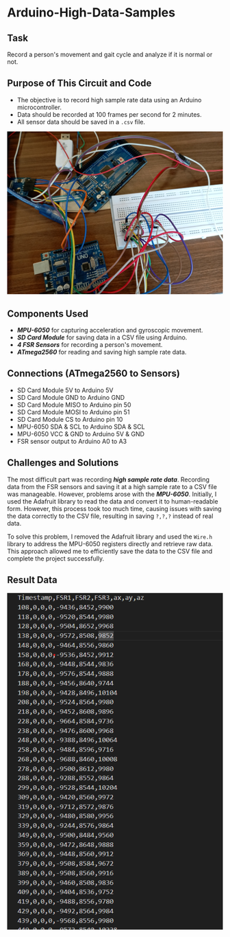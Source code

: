 # Arduino-High-Data-Samples

## Task
Record a person's movement and gait cycle and analyze if it is normal or not.

## Purpose of This Circuit and Code
* The objective is to record high sample rate data using an Arduino microcontroller.
* Data should be recorded at 100 frames per second for 2 minutes.
* All sensor data should be saved in a `.csv` file.

![Circuit](images/circuit.jpg)
## Components Used
* ***MPU-6050*** for capturing acceleration and gyroscopic movement.
* ***SD Card Module*** for saving data in a CSV file using Arduino.
* ***4 FSR Sensors*** for recording a person's movement.
* ***ATmega2560*** for reading and saving high sample rate data.
## Connections (ATmega2560 to Sensors)
* SD Card Module 5V to Arduino 5V
* SD Card Module GND to Arduino GND
* SD Card Module MISO to Arduino pin 50
* SD Card Module MOSI to Arduino pin 51
* SD Card Module CS to Arduino pin 10
* MPU-6050 SDA & SCL to Arduino SDA & SCL
* MPU-6050 VCC & GND to Arduino 5V & GND
* FSR sensor output to Arduino A0 to A3

## Challenges and Solutions
The most difficult part was recording ***high sample rate data***. Recording data from the FSR sensors and saving it at a high sample rate to a CSV file was manageable. However, problems arose with the ***MPU-6050***. Initially, I used the Adafruit library to read the data and convert it to human-readable form. However, this process took too much time, causing issues with saving the data correctly to the CSV file, resulting in saving `?,?,?` instead of real data.

To solve this problem, I removed the Adafruit library and used the `Wire.h` library to address the MPU-6050 registers directly and retrieve raw data. This approach allowed me to efficiently save the data to the CSV file and complete the project successfully.

## Result Data
![Data](images/data.png)

